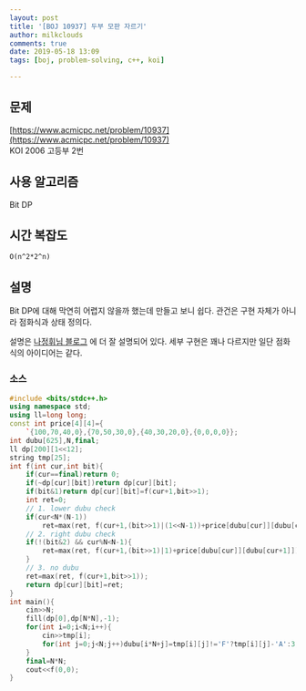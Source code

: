 ```yaml
---
layout: post
title: '[BOJ 10937] 두부 모판 자르기'
author: milkclouds
comments: true
date: 2019-05-18 13:09
tags: [boj, problem-solving, c++, koi]

---
```


## 문제
[https://www.acmicpc.net/problem/10937](https://www.acmicpc.net/problem/10937)  
KOI 2006 고등부 2번

## 사용 알고리즘  
Bit DP   


## 시간 복잡도  
`O(n^2*2^n)`  


## 설명  
Bit DP에 대해 막연히 어렵지 않을까 했는데 만들고 보니 쉽다. 관건은 구현 자체가 아니라 점화식과 상태 정의다.  

설명은 [나정휘님 블로그](https://justicehui.github.io/koi/2019/01/06/BOJ10937/) 에 더 잘 설명되어 있다. 세부 구현은 꽤나 다르지만 일단 점화식의 아이디어는 같다.

### 소스  

```cpp
#include <bits/stdc++.h>
using namespace std;
using ll=long long;
const int price[4][4]={
    `{100,70,40,0},{70,50,30,0},{40,30,20,0},{0,0,0,0}};
int dubu[625],N,final;
ll dp[200][1<<12];
string tmp[25];
int f(int cur,int bit){
    if(cur==final)return 0;
    if(~dp[cur][bit])return dp[cur][bit];
    if(bit&1)return dp[cur][bit]=f(cur+1,bit>>1);
    int ret=0;
    // 1. lower dubu check
    if(cur<N*(N-1))
        ret=max(ret, f(cur+1,(bit>>1)|(1<<N-1))+price[dubu[cur]][dubu[cur+N]]);
    // 2. right dubu check
    if(!(bit&2) && cur%N<N-1){
        ret=max(ret, f(cur+1,(bit>>1)|1)+price[dubu[cur]][dubu[cur+1]]);
    }
    // 3. no dubu
    ret=max(ret, f(cur+1,bit>>1));
    return dp[cur][bit]=ret;
}
int main(){
    cin>>N;
    fill(dp[0],dp[N*N],-1);
    for(int i=0;i<N;i++){
        cin>>tmp[i];
        for(int j=0;j<N;j++)dubu[i*N+j]=tmp[i][j]!='F'?tmp[i][j]-'A':3;
    }
    final=N*N;
    cout<<f(0,0);
}
```